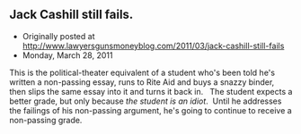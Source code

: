 ## Jack Cashill still fails.

 * Originally posted at http://www.lawyersgunsmoneyblog.com/2011/03/jack-cashill-still-fails
 * Monday, March 28, 2011

This is the political-theater equivalent of a student who's been told he's written a non-passing essay, runs to Rite Aid and buys a snazzy binder, then slips the same essay into it and turns it back in.   The student expects a better grade, but only because _the student is an idiot_.  Until he addresses the failings of his non-passing argument, he's going to continue to receive a non-passing grade.